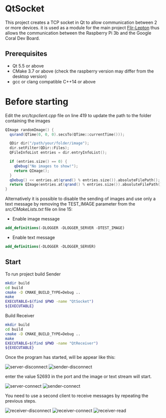 # QtSocket

This project creates a TCP socket in Qt to allow communication between 2 or more devices.
it is used as a module for the main project [Flir-Lepton](https://github.com/frank1789/Flir-Lepton/tree/develop) thus allows the communication between the Raspberry Pi 3b and the Google Coral Dev Board.

## Prerequisites

* Qt 5.5 or above
* CMake 3.7 or above (check the raspberry version may differ from the desktop version)
* gcc or clang compatible C++14 or above


# Before starting

Edit the _src/tcpclient.cpp_ file on line 419 to update the path to the folder containing the images

```cpp
QImage randomImage() {
  qsrand(QTime(0, 0, 0).secsTo(QTime::currentTime()));

  QDir dir("/path/your/folder/image");
  dir.setFilter(QDir::Files);
  QFileInfoList entries = dir.entryInfoList();

  if (entries.size() == 0) {
    qDebug("No images to show!");
    return QImage();
  }
  qDebug() << entries.at(qrand() % entries.size()).absoluteFilePath();
  return QImage(entries.at(qrand() % entries.size()).absoluteFilePath());
}
```

Alternatively it is possible to disable the sending of images and use only a text message by removing the TEST_IMAGE parameter from the _src/CMakeLists.txt_ file on line 15:

* Enable image message
```cmake
add_definitions(-DLOGGER -DLOGGER_SERVER -DTEST_IMAGE)
```

* Enable text message

```cmake
add_definitions(-DLOGGER -DLOGGER_SERVER)
```

## Start

To run project build Sender

```sh
mkdir build
cd build
cmake -D CMAKE_BUILD_TYPE=Debug ..
make
EXECUTABLE=$(find $PWD -name "QtSocket")
${EXECUTABLE}
```

Build Receiver

```sh
mkdir build
cd build
cmake -D CMAKE_BUILD_TYPE=Debug ..
make
EXECUTABLE=$(find $PWD -name "QtReceiver")
${EXECUTABLE}
```

Once the program has started, will be appear like this:

![server-disconnect](assets/server-disconnect.png)
![sender-disconnect](assets/sender-disconnect.png)

enter the value 52693 in the port and the image or text stream will start.

![server-connect](assets/server-connect.png)
![sender-connect](assets/sender-connect.png)

You need to use a second client to receive messages by repeating the previous
steps.

![receiver-disconnect](assets/receiver-disconnect.png)
![receiver-connect](assets/receiver-connect.png)
![receiver-read](assets/receiver-read.png)

